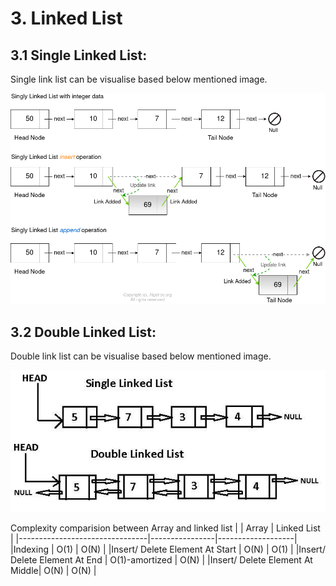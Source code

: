 # 3. Linked List
## 3.1 Single Linked List:

Single link list can be visualise based below mentioned image.

![Single Link List](img/SingleLinkList.png)

## 3.2 Double Linked List:

Double link list can be visualise based below mentioned image.

![Double Link List](img/DoubleLinkList.png)

Complexity comparision between Array and linked list
|                                |     Array      |    Linked List    |
|--------------------------------|----------------|-------------------|
|Indexing                        |      O(1)      |        O(N)       |
|Insert/ Delete Element At Start |      O(N)      |        O(1)       |
|Insert/ Delete Element At End   | O(1)-amortized |        O(N)       |
|Insert/ Delete Element At Middle|      O(N)      |        O(N)       |
